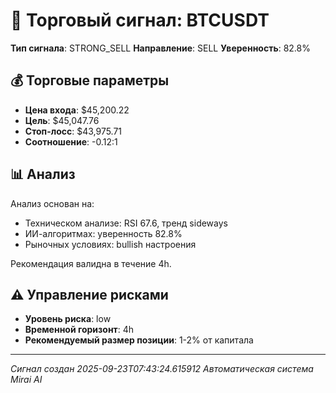 
# 🎯 Торговый сигнал: BTCUSDT

**Тип сигнала**: STRONG_SELL
**Направление**: SELL
**Уверенность**: 82.8%

## 💰 Торговые параметры
- **Цена входа**: $45,200.22
- **Цель**: $45,047.76
- **Стоп-лосс**: $43,975.71
- **Соотношение**: -0.12:1

## 📊 Анализ

Анализ основан на:
- Техническом анализе: RSI 67.6, тренд sideways
- ИИ-алгоритмах: уверенность 82.8%
- Рыночных условиях: bullish настроения

Рекомендация валидна в течение 4h.
        

## ⚠️ Управление рисками
- **Уровень риска**: low
- **Временной горизонт**: 4h
- **Рекомендуемый размер позиции**: 1-2% от капитала

---
*Сигнал создан 2025-09-23T07:43:24.615912*
*Автоматическая система Mirai AI*
        